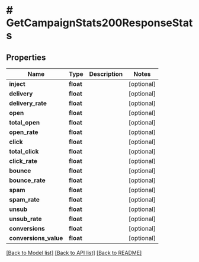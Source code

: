 # # GetCampaignStats200ResponseStats

## Properties

Name | Type | Description | Notes
------------ | ------------- | ------------- | -------------
**inject** | **float** |  | [optional]
**delivery** | **float** |  | [optional]
**delivery_rate** | **float** |  | [optional]
**open** | **float** |  | [optional]
**total_open** | **float** |  | [optional]
**open_rate** | **float** |  | [optional]
**click** | **float** |  | [optional]
**total_click** | **float** |  | [optional]
**click_rate** | **float** |  | [optional]
**bounce** | **float** |  | [optional]
**bounce_rate** | **float** |  | [optional]
**spam** | **float** |  | [optional]
**spam_rate** | **float** |  | [optional]
**unsub** | **float** |  | [optional]
**unsub_rate** | **float** |  | [optional]
**conversions** | **float** |  | [optional]
**conversions_value** | **float** |  | [optional]

[[Back to Model list]](../../README.md#models) [[Back to API list]](../../README.md#endpoints) [[Back to README]](../../README.md)
